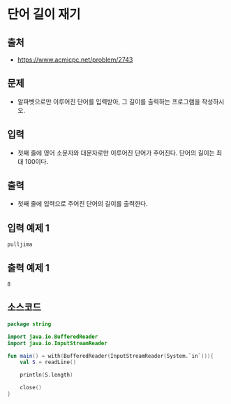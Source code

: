 # 단어 길이 재기

## 출처

* https://www.acmicpc.net/problem/2743

## 문제

* 알파벳으로만 이루어진 단어를 입력받아, 그 길이를 출력하는 프로그램을 작성하시오.

## 입력

* 첫째 줄에 영어 소문자와 대문자로만 이루어진 단어가 주어진다. 단어의 길이는 최대 100이다.

## 출력

* 첫째 줄에 입력으로 주어진 단어의 길이를 출력한다.

## 입력 예제 1

```
pulljima
```

## 출력 예제 1

```
8
```

## 소스코드

```kotlin
package string

import java.io.BufferedReader
import java.io.InputStreamReader

fun main() = with(BufferedReader(InputStreamReader(System.`in`))){
    val S = readLine()

    println(S.length)

    close()
}
```
